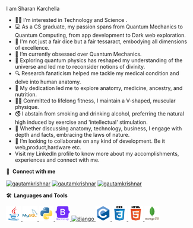 
I am Sharan Karchella

-  👨‍💻 I’m interested in Technology and Science .
-  💻 As a CS graduate, my passion spans from Quantum Mechanics to Quantum Computing, from app development to Dark web exploration.
-  🎲 I'm not just a fair dice but a fair tessaract, embodying all dimensions of excellence.
-  🔭 I’m currently obsessed over Quantum Mechanics.
-  🤔 Exploring quantum physics has reshaped my understanding of the universe and led me to reconsider notions of divinity.
-  🔍 Research fanaticism helped me tackle my medical condition and delve into human anatomy.
-  🔬 My dedication led me to explore anatomy, medicine, ancestry, and nutrition.
-  🏋️‍♂️ Committed to lifelong fitness, I maintain a V-shaped, muscular physique.
-  🚭 I abstain from smoking and drinking alcohol, preferring the natural high induced by exercise and 'intellectual' stimulation.
-  💬 Whether discussing anatomy, technology, business, I engage with depth and facts, embracing the laws of nature. 
-  💬 I’m looking to collaborate on any kind of development. Be it web,product,hardware etc.
-  Visit my LinkedIn profile to know more about my accomplishments, experiences and connect with me.

🔗 &nbsp;**Connect with me**
<p align="left">
 <a href="https://www.linkedin.com/in/sharan-karchella/" target="blank"><img align="center" src="https://raw.githubusercontent.com/rahuldkjain/github-profile-readme-generator/master/src/images/icons/Social/linked-in-alt.svg" alt="gautamkrishnar" height="30" width="40" /></a>
<a href="https://x.com/SKarchella" target="blank"><img align="center" src="https://raw.githubusercontent.com/rahuldkjain/github-profile-readme-generator/master/src/images/icons/Social/twitter.svg" alt="gautamkrishnar" height="30" width="40" /></a>
<a href="https://www.instagram.com/karchellasharan/" target="blank"><img align="center" src="https://raw.githubusercontent.com/rahuldkjain/github-profile-readme-generator/master/src/images/icons/Social/instagram.svg" alt="gautamkrishnar" height="30" width="40" /></a>
   

  <b>🛠️&nbsp;&nbsp;Languages&nbsp;and&nbsp;Tools</b>
  <br/>
  <p align="left">
    <a href="https://www.java.com/" target="_blank">
        <img src="https://raw.githubusercontent.com/devicons/devicon/master/icons/java/java-original.svg" alt="java" width="40" height="40"/>
     </a>
    <a href="https://www.mysql.com/" target="_blank">
        <img src="https://raw.githubusercontent.com/devicons/devicon/master/icons/mysql/mysql-original-wordmark.svg" alt="mysql" width="40" height="40"/>
    </a>
    <a href="https://www.python.org" target="_blank">
        <img src="https://raw.githubusercontent.com/devicons/devicon/master/icons/python/python-original.svg" alt="python" width="40" height="40"/>
    </a>
    <a href="https://getbootstrap.com" target="_blank">
        <img src="https://raw.githubusercontent.com/devicons/devicon/master/icons/bootstrap/bootstrap-plain-wordmark.svg" alt="bootstrap" width="40" height="40"/>
    </a>
    <a href="https://www.djangoproject.com/" target="_blank">
        <img src="https://cdn.jsdelivr.net/gh/devicons/devicon/icons/django/django-original.svg" alt="django" width="40" height="40"/>
    </a>
    <a href="https://www.cprogramming.com/" target="_blank">
        <img src="https://raw.githubusercontent.com/devicons/devicon/master/icons/c/c-original.svg" alt="c" width="40" height="40"/>
    </a>
    <a href="https://www.w3schools.com/css/" target="_blank">
        <img src="https://raw.githubusercontent.com/devicons/devicon/master/icons/css3/css3-original-wordmark.svg" alt="css3" width="40" height="40"/>
    </a>
    <a href="https://www.w3.org/html/" target="_blank">
        <img src="https://raw.githubusercontent.com/devicons/devicon/master/icons/html5/html5-original-wordmark.svg" alt="html5" width="40" height="40"/>
    </a>
    <a href="https://www.mongodb.com/" target="_blank">
        <img src="https://raw.githubusercontent.com/devicons/devicon/master/icons/mongodb/mongodb-original-wordmark.svg" alt="mongodb" width="40" height="40"/>
    </a>
</p>




